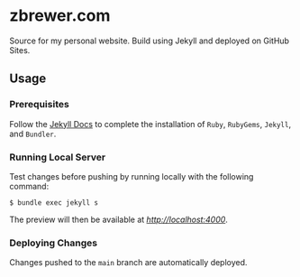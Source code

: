 # zbrewer.com

Source for my personal website. Build using Jekyll and deployed on GitHub Sites.

## Usage

### Prerequisites

Follow the [Jekyll Docs](https://jekyllrb.com/docs/installation/) to complete the installation of `Ruby`, `RubyGems`, `Jekyll`, and `Bundler`.

### Running Local Server

Test changes before pushing by running locally with the following command:

```console
$ bundle exec jekyll s
```

The preview will then be available at _<http://localhost:4000>_.

### Deploying Changes

Changes pushed to the `main` branch are automatically deployed.
